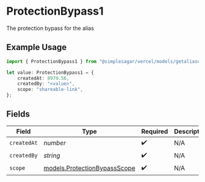 # ProtectionBypass1

The protection bypass for the alias

## Example Usage

```typescript
import { ProtectionBypass1 } from "@simplesagar/vercel/models/getaliasop.js";

let value: ProtectionBypass1 = {
    createdAt: 8979.56,
    createdBy: "<value>",
    scope: "shareable-link",
};
```

## Fields

| Field                                                              | Type                                                               | Required                                                           | Description                                                        |
| ------------------------------------------------------------------ | ------------------------------------------------------------------ | ------------------------------------------------------------------ | ------------------------------------------------------------------ |
| `createdAt`                                                        | *number*                                                           | :heavy_check_mark:                                                 | N/A                                                                |
| `createdBy`                                                        | *string*                                                           | :heavy_check_mark:                                                 | N/A                                                                |
| `scope`                                                            | [models.ProtectionBypassScope](../models/protectionbypassscope.md) | :heavy_check_mark:                                                 | N/A                                                                |